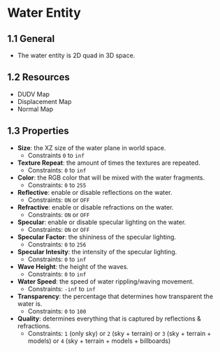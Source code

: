 # Water Entity

## 1.1 General

- The water entity is 2D quad in 3D space.

## 1.2 Resources

- DUDV Map
- Displacement Map
- Normal Map

## 1.3 Properties

- **Size**: the XZ size of the water plane in world space.
  - Constraints `0` to `inf`
- **Texture Repeat**: the amount of times the textures are repeated.
  - Constraints: `0` to `inf`
- **Color**: the RGB color that will be mixed with the water fragments.
  - Constraints: `0` to `255`
- **Reflective**: enable or disable reflections on the water.
  - Constraints: `ON` or `OFF`
- **Refractive**: enable or disable refractions on the water.
  - Constraints: `ON` or `OFF`
- **Specular**: enable or disable specular lighting on the water.
  - Constraints: `ON` or `OFF`
- **Specular Factor**: the shininess of the specular lighting.
  - Constraints: `0` to `256`
- **Specular Intesity**: the intensity of the specular lighting.
  - Constraints: `0` to `inf`
- **Wave Height**: the height of the waves.
  - Constraints: `0` to `inf`
- **Water Speed**: the speed of water rippling/waving movement.
  - Constraints: `-inf` to `inf`
- **Transparency**: the percentage that determines how transparent the water is.
  - Constraints: `0` to `100`
- **Quality**: determines everything that is captured by reflections & refractions.
  - Constraints: `1` (only sky) or `2` (sky + terrain) or `3` (sky + terrain + models) or `4` (sky + terrain + models + billboards)
